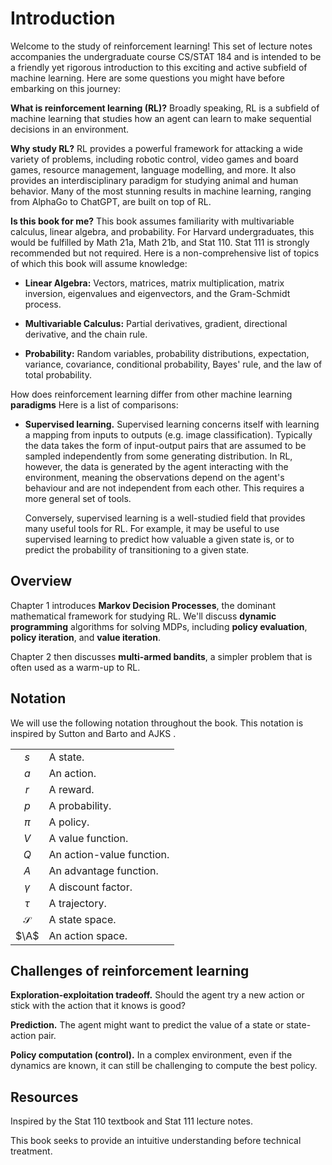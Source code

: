# Introduction

Welcome to the study of reinforcement learning! This set of lecture
notes accompanies the undergraduate course CS/STAT 184 and is intended
to be a friendly yet rigorous introduction to this exciting and active
subfield of machine learning. Here are some questions you might have
before embarking on this journey:

**What is reinforcement learning (RL)?** Broadly speaking, RL is a subfield of machine learning that studies how
an agent can learn to make sequential decisions in an environment.

**Why study RL?** RL provides a powerful framework for attacking a wide variety of
problems, including robotic control, video games and board games,
resource management, language modelling, and more. It also provides an
interdisciplinary paradigm for studying animal and human behavior. Many
of the most stunning results in machine learning, ranging from AlphaGo
to ChatGPT, are built on top of RL.

**Is this book for me?** This book assumes familiarity with multivariable calculus, linear
algebra, and probability. For Harvard undergraduates, this would be
fulfilled by Math 21a, Math 21b, and Stat 110. Stat 111 is strongly
recommended but not required. Here is a non-comprehensive list of topics
of which this book will assume knowledge:

-   **Linear Algebra:** Vectors, matrices, matrix multiplication, matrix
    inversion, eigenvalues and eigenvectors, and the Gram-Schmidt
    process.

-   **Multivariable Calculus:** Partial derivatives, gradient,
    directional derivative, and the chain rule.

-   **Probability:** Random variables, probability distributions,
    expectation, variance, covariance, conditional probability, Bayes'
    rule, and the law of total probability.

How does reinforcement learning differ from other machine learning **paradigms** 
Here is a list of comparisons:

-   **Supervised learning.** Supervised learning concerns itself with
    learning a mapping from inputs to outputs (e.g. image
    classification). Typically the data takes the form of input-output
    pairs that are assumed to be sampled independently from some
    generating distribution. In RL, however, the data is generated by
    the agent interacting with the environment, meaning the observations
    depend on the agent's behaviour and are not independent from each
    other. This requires a more general set of tools.

    Conversely, supervised learning is a well-studied field that
    provides many useful tools for RL. For example, it may be useful to
    use supervised learning to predict how valuable a given state is, or
    to predict the probability of transitioning to a given state.

## Overview

Chapter 1 introduces **Markov Decision Processes**, the dominant
mathematical framework for studying RL. We'll discuss **dynamic
programming** algorithms for solving MDPs, including **policy
evaluation**, **policy iteration**, and **value iteration**.

Chapter 2 then discusses **multi-armed bandits**, a simpler problem that
is often used as a warm-up to RL.

## Notation

We will use the following notation throughout the book. This notation is
inspired by Sutton and Barto and AJKS .

|               |                           |
|:-------------:|:--------------------------|
|      $s$      | A state.                  |
|      $a$      | An action.                |
|      $r$      | A reward.                 |
|      $p$      | A probability.            |
|     $\pi$     | A policy.                 |
|      $V$      | A value function.         |
|      $Q$      | An action-value function. |
|      $A$      | An advantage function.    |
|   $\gamma$    | A discount factor.        |
|    $\tau$     | A trajectory.             |
| $\mathcal{S}$ | A state space.            |
|     $\A$      | An action space.          |

## Challenges of reinforcement learning

**Exploration-exploitation tradeoff.** Should the agent try a new action or stick with the action that it knows
is good?

**Prediction.** The agent might want to predict the value of a state or state-action
pair.

**Policy computation (control).** In a complex environment, even if the dynamics are known, it can still
be challenging to compute the best policy.

## Resources

Inspired by the Stat 110 textbook and Stat 111 lecture notes.

This book seeks to provide an intuitive understanding before technical
treatment.
